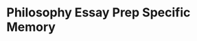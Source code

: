 # Philosophy Essay Prep Specific Memory
<!-- Entries below should be added reverse chronologically (newest first) -->